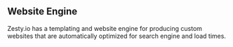 ## Website Engine

Zesty.io has a templating and website engine for producing custom websites that are automatically optimized for search engine and load times.
